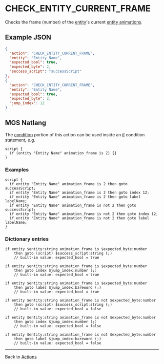 # CHECK_ENTITY_CURRENT_FRAME

Checks the frame (number) of the [entity](../entities)'s current [entity animations](../tilesets/animations).

## Example JSON

```json
{
  "action": "CHECK_ENTITY_CURRENT_FRAME",
  "entity": "Entity Name",
  "expected_bool": true,
  "expected_byte": 2,
  "success_script": "successScript"
},
{
  "action": "CHECK_ENTITY_CURRENT_FRAME",
  "entity": "Entity Name",
  "expected_bool": true,
  "expected_byte": 2,
  "jump_index": 12
}
```

## MGS Natlang

The [condition](../actions/conditional_gotos) portion of this action can be used inside an [if](../mgs/advanced_syntax/if_and_else) condition statement, e.g.

```mgs
script {
  if (entity "Entity Name" animation_frame is 2) {}
}
```

### Examples

```mgs
script {
  if entity "Entity Name" animation_frame is 2 then goto successScript;
  if entity "Entity Name" animation_frame is 2 then goto index 12;
  if entity "Entity Name" animation_frame is 2 then goto label labelName;
  if entity "Entity Name" animation_frame is not 2 then goto successScript;
  if entity "Entity Name" animation_frame is not 2 then goto index 12;
  if entity "Entity Name" animation_frame is not 2 then goto label labelName;
}
```

### Dictionary entries

```
if entity $entity:string animation_frame is $expected_byte:number
    then goto (script) $success_script:string (;)
	// built-in value: expected_bool = true

if entity $entity:string animation_frame is $expected_byte:number
    then goto index $jump_index:number (;)
	// built-in value: expected_bool = true

if entity $entity:string animation_frame is $expected_byte:number
    then goto label $jump_index:bareword (;)
	// built-in value: expected_bool = true

if entity $entity:string animation_frame is not $expected_byte:number
    then goto (script) $success_script:string (;)
	// built-in value: expected_bool = false

if entity $entity:string animation_frame is not $expected_byte:number
    then goto index $jump_index:number (;)
	// built-in value: expected_bool = false

if entity $entity:string animation_frame is not $expected_byte:number
    then goto label $jump_index:bareword (;)
	// built-in value: expected_bool = false
```

---

Back to [Actions](../actions)
